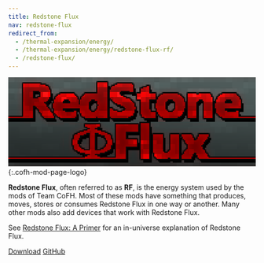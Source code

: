 ```yaml
---
title: Redstone Flux
nav: redstone-flux
redirect_from:
  - /thermal-expansion/energy/
  - /thermal-expansion/energy/redstone-flux-rf/
  - /redstone-flux/
---
```


![Redstone Flux logo](/assets/images/modlogos/redstone-flux.png){:.cofh-mod-page-logo}


**Redstone Flux**, often referred to as **RF**, is the energy system used by the
mods of Team CoFH. Most of these mods have something that produces, moves,
stores or consumes Redstone Flux in one way or another. Many other mods also add
devices that work with Redstone Flux.

See [Redstone Flux: A Primer](/docs/redstone-flux/redstone-flux-a-primer/) for
an in-universe explanation of Redstone Flux.


<div class="uk-margin-top uk-button-group">
    <a class="uk-button uk-button-large uk-button-success uk-text-bold" href="/downloads/">Download</a>
    <a class="uk-button uk-button-large" href="https://github.com/CoFH/RedstoneFlux">GitHub</a>
</div>
